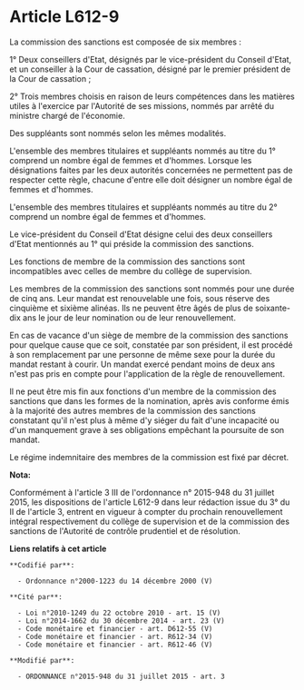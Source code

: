 # Article L612-9

La commission des sanctions est composée de six membres : 

1° Deux conseillers d'Etat, désignés par le vice-président du Conseil d'Etat, et un conseiller à la Cour de cassation,
désigné par le premier président de la Cour de cassation ; 

2° Trois membres choisis en raison de leurs compétences dans les matières utiles à l'exercice par l'Autorité de ses missions,
nommés par arrêté du ministre chargé de l'économie. 

Des suppléants sont nommés selon les mêmes modalités. 

L'ensemble des membres titulaires et suppléants nommés au titre du 1° comprend un nombre égal de femmes et d'hommes. Lorsque
les désignations faites par les deux autorités concernées ne permettent pas de respecter cette règle, chacune d'entre elle
doit désigner un nombre égal de femmes et d'hommes.

L'ensemble des membres titulaires et suppléants nommés au titre du 2° comprend un nombre égal de femmes et d'hommes.

Le vice-président du Conseil d'Etat désigne celui des deux conseillers d'Etat mentionnés au 1° qui préside la commission des
sanctions. 

Les fonctions de membre de la commission des sanctions sont incompatibles avec celles de membre du collège de supervision. 

Les membres de la commission des sanctions sont nommés pour une durée de cinq ans. Leur mandat est renouvelable une fois,
sous réserve des cinquième et sixième alinéas. Ils ne peuvent être âgés de plus de soixante-dix ans le jour de leur
nomination ou de leur renouvellement. 

En cas de vacance d'un siège de membre de la commission des sanctions pour quelque cause que ce soit, constatée par son
président, il est procédé à son remplacement par une personne de même sexe pour la durée du mandat restant à courir. Un
mandat exercé pendant moins de deux ans n'est pas pris en compte pour l'application de la règle de renouvellement. 

Il ne peut être mis fin aux fonctions d'un membre de la commission des sanctions que dans les formes de la nomination, après
avis conforme émis à la majorité des autres membres de la commission des sanctions constatant qu'il n'est plus à même d'y
siéger du fait d'une incapacité ou d'un manquement grave à ses obligations empêchant la poursuite de son mandat. 

Le régime indemnitaire des membres de la commission est fixé par décret.

**Nota:**

Conformément à l'article 3 III de l'ordonnance n° 2015-948 du 31 juillet 2015, les dispositions de l'article L612-9 dans leur
rédaction issue du 3° du II de l'article 3, entrent en vigueur à compter du prochain renouvellement intégral respectivement
du collège de supervision et de la commission des sanctions de l'Autorité de contrôle prudentiel et de résolution.

**Liens relatifs à cet article**

	**Codifié par**:

	  - Ordonnance n°2000-1223 du 14 décembre 2000 (V)

	**Cité par**:

	  - Loi n°2010-1249 du 22 octobre 2010 - art. 15 (V)
	  - Loi n°2014-1662 du 30 décembre 2014 - art. 23 (V)
	  - Code monétaire et financier - art. D612-55 (V)
	  - Code monétaire et financier - art. R612-34 (V)
	  - Code monétaire et financier - art. R612-46 (V)

	**Modifié par**:

	  - ORDONNANCE n°2015-948 du 31 juillet 2015 - art. 3
